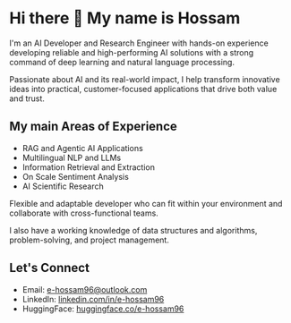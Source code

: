 # Hi there 👋 My name is Hossam

I'm an AI Developer and Research Engineer with hands-on experience developing reliable and high-performing AI solutions with a strong command of deep learning and natural language processing.

Passionate about AI and its real-world impact, I help transform innovative ideas into practical, customer-focused applications that drive both value and trust.

## My main Areas of Experience

- RAG and Agentic AI Applications
- Multilingual NLP and LLMs
- Information Retrieval and Extraction
- On Scale Sentiment Analysis
- AI Scientific Research

Flexible and adaptable developer who can fit within your environment and collaborate with cross-functional teams.

I also have a working knowledge of data structures and algorithms, problem-solving, and project management.

## Let's Connect

- Email: [e-hossam96@outlook.com](mailto:e-hossam96@outlook.com)
- LinkedIn: [linkedin.com/in/e-hossam96](https://www.linkedin.com/in/e-hossam96)
- HuggingFace: [huggingface.co/e-hossam96](https://huggingface.co/e-hossam96)
